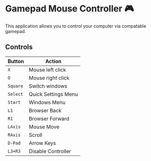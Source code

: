 # Gamepad Mouse Controller 🎮
This application allows you to control your computer via compatable gamepad.

## Controls
| Button    | Action                |
|-----------|-----------------------|
| `X`       | Mouse left click      |
| `O`       | Mouse right click     |
| `Square`  | Switch windows        |
| `Select`  | Quick Settings Menu   |
| `Start`   | Windows Menu          |
| `L1`      | Browser Back          |
| `R1`      | Browser Forward       |
| `LAxis`   | Mouse Move            |
| `RAxis`   | Scroll                |
| `D-Pad`   | Arrow Keys            |
| `L3+R3`   | Disable Controller    |
